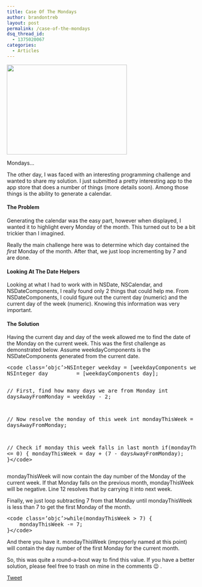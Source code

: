 ```yaml
---
title: Case Of The Mondays
author: brandontreb
layout: post
permalink: /case-of-the-mondays
dsq_thread_id:
  - 1375020067
categories:
  - Articles
---
```

<div id="attachment_1421" class="wp-caption alignright" style="width: 330px">
  <a href="http://brandontreb.com/wp-content/uploads/2011/02/office-spacejpg.jpeg"><img class="size-full wp-image-1421 " title="office-spacejpg" src="http://brandontreb.com/wp-content/uploads/2011/02/office-spacejpg.jpeg" alt="" width="320" height="240" /></a> 
  
  <p class="wp-caption-text">
    Mondays&#8230;
  </p>
</div>

The other day, I was faced with an interesting programming challenge and wanted to share my solution. I just submitted a pretty interesting app to the app store that does a number of things (more details soon). Among those things is the ability to generate a calendar.

#### The Problem

Generating the calendar was the easy part, however when displayed, I wanted it to highlight every Monday of the month. This turned out to be a bit trickier than I imagined.

Really the main challenge here was to determine which day contained the *first* Monday of the month. After that, we just loop incrementing by 7 and are done.

#### Looking At The Date Helpers

Looking at what I had to work with in NSDate, NSCalendar, and NSDateComponents, I really found only 2 things that could help me. From NSDateComponents, I could figure out the current day (numeric) and the current day of the week (numeric). Knowing this information was very important.

#### The Solution

Having the current day and day of the week allowed me to find the date of the Monday on the current week. This was the first challenge as demonstrated below. Assume weekdayComponents is the NSDateComponents generated from the current date.

<div>
  <pre>&lt;code class=’objc’>NSInteger weekday = [weekdayComponents weekday];
NSInteger day         = [weekdayComponents day];

// First, find how many days we are from Monday
int daysAwayFromMonday = weekday - 2;

// Now resolve the monday of this week
int mondayThisWeek = day - daysAwayFromMonday;

// Check if monday this week falls in last month
if(mondayThisWeek &lt;= 0) {
    mondayThisWeek = day + (7 - daysAwayFromMonday);
}&lt;/code></pre>
</div>

mondayThisWeek will now contain the day number of the Monday of the current week. If that Monday falls on the previous month, mondayThisWeek will be negative. Line 12 resolves that by carrying it into next week.

Finally, we just loop subtracting 7 from that Monday until mondayThisWeek is less than 7 to get the first Monday of the month.

<div>
  <pre>&lt;code class=’objc’>while(mondayThisWeek &gt; 7) {
    mondayThisWeek -= 7;
}&lt;/code></pre>
</div>

And there you have it. mondayThisWeek (improperly named at this point) will contain the day number of the first Monday for the current month.

So, this was quite a round-a-bout way to find this value. If you have a better solution, please feel free to trash on mine in the comments 😉 .

<div style="">
  <a href="http://twitter.com/share" class="twitter-share-button" data-count="horizontal" data-text="Case Of The Mondays" data-url="http://brandontreb.com/case-of-the-mondays"  data-via="brandontreb" data-related="brandontreb:">Tweet</a>
</div>